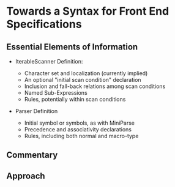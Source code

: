 # Towards a Syntax for Front End Specifications

## Essential Elements of Information
  
* IterableScanner Definition:
  * Character set and localization (currently implied)
  * An optional "initial scan condition" declaration
  * Inclusion and fall-back relations among scan conditions
  * Named Sub-Expressions
  * Rules, potentially within scan conditions

* Parser Definition
  * Initial symbol or symbols, as with MiniParse
  * Precedence and associativity declarations
  * Rules, including both normal and macro-type

## Commentary



## Approach


